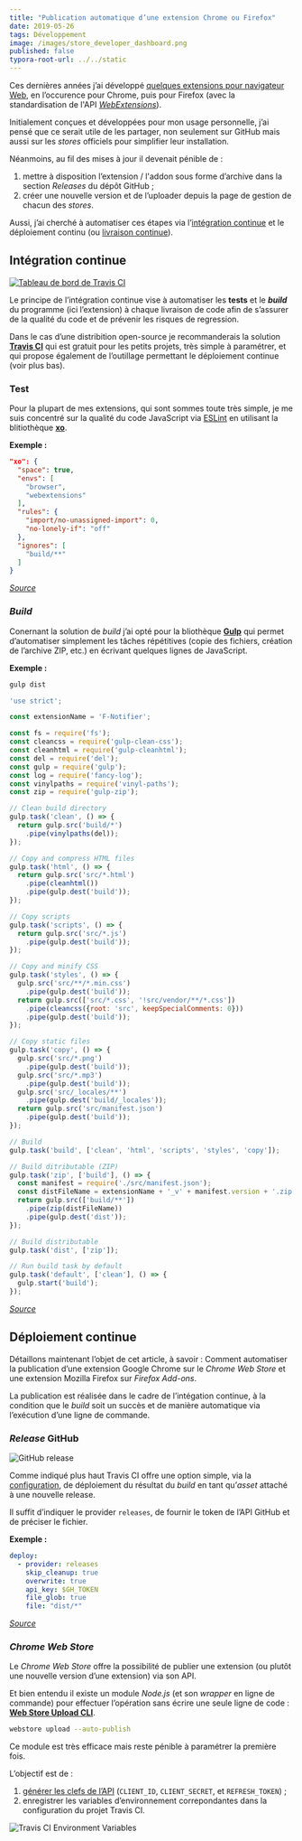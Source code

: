 ```yaml
---
title: "Publication automatique d’une extension Chrome ou Firefox"
date: 2019-05-26
tags: Développement
image: /images/store_developer_dashboard.png
published: false
typora-root-url: ../../static
---
```


Ces dernières années j’ai développé [quelques extensions pour navigateur Web](https://chrome.google.com/webstore/search/ligny?_category=extensions), en l’occurence pour Chrome, puis pour Firefox (avec la standardisation de l'API [*WebExtensions*](https://developer.mozilla.org/fr/docs/Mozilla/Add-ons/WebExtensions)).

Initialement conçues et développées pour mon usage personnelle, j’ai pensé que ce serait utile de les partager, non seulement sur GitHub mais aussi sur les *stores* officiels pour simplifier leur installation.

Néanmoins, au fil des mises à jour il devenait pénible de :

1. mettre à disposition l’extension / l'addon sous forme d’archive dans la section *Releases* du dépôt GitHub ;
2. créer une nouvelle version et de l’uploader depuis la page de gestion de chacun des *stores*.

Aussi, j’ai cherché à automatiser ces étapes via l’[intégration continue](https://fr.m.wikipedia.org/wiki/Int%C3%A9gration_continue) et le déploiement continu (ou [livraison continue](https://fr.m.wikipedia.org/wiki/Livraison_continue)).

<!-- break-->

## Intégration continue

[![Tableau de bord de Travis CI](/images/f-notifier-travis-ci.png)](https://travis-ci.com/)

Le principe de l’intégration continue vise à automatiser les **tests** et le ***build*** du programme (ici l’extension) à chaque livraison de code afin de s’assurer de la qualité du code et de prévenir les risques de regression.

Dans le cas d’une distribition open-source je recommanderais la solution [**Travis CI**](https://travis-ci.com/) qui est gratuit pour les petits projets, très simple à paramétrer, et qui propose également de l’outillage permettant le déploiement continue (voir plus bas).

### Test

Pour la plupart de mes extensions, qui sont sommes toute très simple, je me suis concentré sur la qualité du code JavaScript via [ESLint](https://eslint.org/) en utilisant la blitiothèque [**xo**](https://github.com/xojs/xo).

**Exemple :**

```json
"xo": {
  "space": true,
  "envs": [
    "browser",
    "webextensions"
  ],
  "rules": {
    "import/no-unassigned-import": 0,
    "no-lonely-if": "off"
  },
  "ignores": [
    "build/**"
  ]
}
```

[*Source*](https://github.com/Narno/F-Notifier/blob/master/package.json#L38)

### *Build*

Conernant la solution de *build* j’ai opté pour la bliothèque [**Gulp**](https://gulpjs.com/) qui permet d’automatiser simplement les tâches répétitives (copie des fichiers, création de l’archive ZIP, etc.) en écrivant quelques lignes de JavaScript.

**Exemple :**

```bash
gulp dist
```

```javascript
'use strict';

const extensionName = 'F-Notifier';

const fs = require('fs');
const cleancss = require('gulp-clean-css');
const cleanhtml = require('gulp-cleanhtml');
const del = require('del');
const gulp = require('gulp');
const log = require('fancy-log');
const vinylpaths = require('vinyl-paths');
const zip = require('gulp-zip');

// Clean build directory
gulp.task('clean', () => {
  return gulp.src('build/*')
    .pipe(vinylpaths(del));
});

// Copy and compress HTML files
gulp.task('html', () => {
  return gulp.src('src/*.html')
    .pipe(cleanhtml())
    .pipe(gulp.dest('build'));
});

// Copy scripts
gulp.task('scripts', () => {
  return gulp.src('src/*.js')
    .pipe(gulp.dest('build'));
});

// Copy and minify CSS
gulp.task('styles', () => {
  gulp.src('src/**/*.min.css')
    .pipe(gulp.dest('build'));
  return gulp.src(['src/*.css', '!src/vendor/**/*.css'])
    .pipe(cleancss({root: 'src', keepSpecialComments: 0}))
    .pipe(gulp.dest('build'));
});

// Copy static files
gulp.task('copy', () => {
  gulp.src('src/*.png')
    .pipe(gulp.dest('build'));
  gulp.src('src/*.mp3')
    .pipe(gulp.dest('build'));
  gulp.src('src/_locales/**')
    .pipe(gulp.dest('build/_locales'));
  return gulp.src('src/manifest.json')
    .pipe(gulp.dest('build'));
});

// Build
gulp.task('build', ['clean', 'html', 'scripts', 'styles', 'copy']);

// Build ditributable (ZIP)
gulp.task('zip', ['build'], () => {
  const manifest = require('./src/manifest.json');
  const distFileName = extensionName + '_v' + manifest.version + '.zip';
  return gulp.src(['build/**'])
    .pipe(zip(distFileName))
    .pipe(gulp.dest('dist'));
});

// Build distributable
gulp.task('dist', ['zip']);

// Run build task by default
gulp.task('default', ['clean'], () => {
  gulp.start('build');
});
```

[*Source*](https://github.com/Narno/F-Notifier/blob/master/gulpfile.js)

## Déploiement continue

Détaillons maintenant l’objet de cet article, à savoir : Comment automatiser la publication d’une extension Google Chrome sur le *Chrome Web Store* et une extension Mozilla Firefox sur *Firefox Add-ons*.

La publication est réalisée dans le cadre de l’intégation continue, à la condition que le *build* soit un succès et de manière automatique via l’exécution d’une ligne de commande.

### *Release* GitHub

![GitHub release](/images/f-notifier-github-release.png)

Comme indiqué plus haut Travis CI offre une option simple, via la [configuration](https://docs.travis-ci.com/user/deployment/releases/), de déploiement du résultat du *build* en tant qu’*asset* attaché à une nouvelle release.

Il suffit d’indiquer le provider `releases`, de fournir le token de l’API GitHub et de préciser le fichier.

**Exemple :**

```yaml
deploy:
  - provider: releases
    skip_cleanup: true
    overwrite: true
    api_key: $GH_TOKEN
    file_glob: true
    file: "dist/*"
```

[*Source*](https://github.com/Narno/F-Notifier/blob/master/.travis.yml#L14)

### *Chrome Web Store*

Le *Chrome Web Store* offre la possibilité de publier une extension (ou plutôt une nouvelle version d’une extension) via son API.

Et bien entendu il existe un module *Node.js* (et son *wrapper* en ligne de commande) pour effectuer l’opération sans écrire une seule ligne de code : [**Web Store Upload CLI**](https://github.com/DrewML/chrome-webstore-upload-cli).

```bash
webstore upload --auto-publish
```

Ce module est très efficace mais reste pénible à paramétrer la première fois.

L’objectif est de :

1. [générer les clefs de l’API](https://github.com/DrewML/chrome-webstore-upload/blob/master/How%20to%20generate%20Google%20API%20keys.md) (`CLIENT_ID`, `CLIENT_SECRET`, et `REFRESH_TOKEN`) ;
2. enregistrer les variables d’environnement correpondantes dans la configuration du projet Travis CI.

![Travis CI Environment Variables](/images/f-notifier-env-variables.png)

